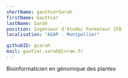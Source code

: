 ```yaml
---
shortName: gauthierSarah
firstName: Gauthier 
lastName: Sarah
position: Ingénieur d'étude/ Formateur IFB
localisation: "AGAP - Montpellier"

githubID: gsarah
mail: gautier.sarah@inrae.fr
---
```

Bioinformaticien en génomique des plantes